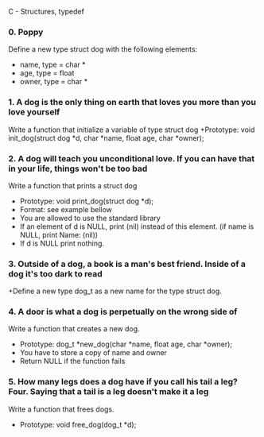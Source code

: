 C - Structures, typedef 

### 0. Poppy 

Define a new type struct dog with the following elements:
+ name, type = char *
+ age, type = float
+ owner, type = char *

### **1. A dog is the only thing on earth that loves you more than you love yourself**

Write a function that initialize a variable of type struct dog
+Prototype: void init_dog(struct dog *d, char *name, float age, char *owner);

### 2. A dog will teach you unconditional love. If you can have that in your life, things won't be too bad

Write a function that prints a struct dog
+ Prototype: void print_dog(struct dog *d);
+ Format: see example bellow
+ You are allowed to use the standard library
+ If an element of d is NULL, print (nil) instead of this element. (if name is NULL, print Name: (nil))
+ If d is NULL print nothing.

### 3. Outside of a dog, a book is a man's best friend. Inside of a dog it's too dark to read

+Define a new type dog_t as a new name for the type struct dog.

### 4. A door is what a dog is perpetually on the wrong side of

Write a function that creates a new dog.
+ Prototype: dog_t *new_dog(char *name, float age, char *owner);
+ You have to store a copy of name and owner
+ Return NULL if the function fails

### 5. How many legs does a dog have if you call his tail a leg? Four. Saying that a tail is a leg doesn't make it a leg

Write a function that frees dogs.
+ Prototype: void free_dog(dog_t *d);
